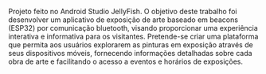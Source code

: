 Projeto feito no Android Studio JellyFish. O objetivo deste trabalho foi desenvolver um aplicativo de exposição de arte baseado em beacons (ESP32)
por comunicação bluetooth, visando proporcionar uma experiência interativa e informativa para
os visitantes. Pretende-se criar uma plataforma que permita aos usuários explorarem as pinturas
em exposição através de seus dispositivos móveis, fornecendo informações detalhadas sobre
cada obra de arte e facilitando o acesso a eventos e horários de exposições.
